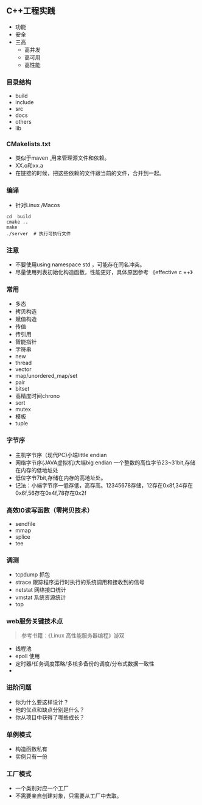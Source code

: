 ## C++工程实践
- 功能
- 安全
- 三高
  - 高并发 
  - 高可用
  - 高性能

### 目录结构
- build  
- include  
- src  
- docs  
- others  
- lib

### CMakelists.txt
- 类似于maven ,用来管理源文件和依赖。
- XX.o和xx.a
- 在链接的时候，把这些依赖的文件跟当前的文件，合并到一起。

### 编译
- 针对Linux /Macos  
```shell
cd  build  
cmake ..  
make
./server  # 执行可执行文件
```

### 注意
- 不要使用using namespace std ，可能存在同名冲突。
- 尽量使用列表初始化构造函数，性能更好，具体原因参考 《effective c ++》

### 常用
- 多态
- 拷贝构造
- 赋值构造
- 传值
- 传引用
- 智能指针
- 字符串
- new  
- thread  
- vector  
- map/unordered_map/set  
- pair
- bitset  
- 高精度时间chrono  
- sort 
- mutex  
- 模板
- tuple

### 字节序
- 主机字节序（现代PC)小端little endian  
- 网络字节序(JAVA虚拟机)大端big endian  一个整数的高位字节23~31bit,存储在内存的低地址处
- 低位字节7bit,存储在内存的高地址处。
- 记法：小端字节序一低存低，高存高。12345678存储，12存在0x8f,34存在0x6f,56存在0x4f,78存在0x2f

### 高效I0读写函数（零拷贝技术）
- sendfile  
- mmap  
- splice  
- tee  

### 调测
- tcpdump 抓包
- strace 跟踪程序运行时执行的系统调用和接收到的信号
- netstat 网络接口统计
- vmstat 系统资源统计
- top 

### web服务关键技术点
> 参考书籍：《Linux 高性能服务器编程》游双
- 线程池
- epoll 使用
- 定时器/任务调度策略/多核多备份的调度/分布式数据一致性
- 
### 进阶问题
- 你为什么要这样设计？
- 他的优点和缺点分别是什么？
- 你从项目中获得了哪些成长？

### 单例模式
- 构造函数私有
- 实例只有一份

### 工厂模式
- 一个类别对应一个工厂
- 不需要亲自创建对象，只需要从工厂中去取。
